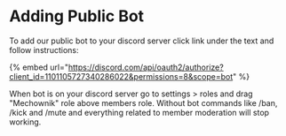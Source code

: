 # Adding Public Bot

To add our public bot to your discord server click link under the text and follow instructions:

{% embed url="https://discord.com/api/oauth2/authorize?client_id=1101105727340286022&permissions=8&scope=bot" %}

When bot is on your discord server go to settings > roles and drag "Mechownik" role above members role. Without bot commands like /ban, /kick and /mute and everything related to member moderation will stop working.&#x20;

